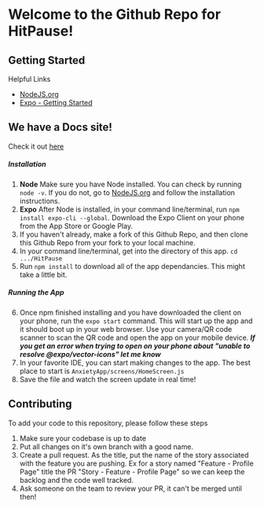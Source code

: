 # Welcome to the Github Repo for HitPause! 

## Getting Started
Helpful Links
- [NodeJS.org](https://nodejs.org/en/)
- [Expo - Getting Started](https://expo.io/learn)
## We have a Docs site!
Check it out [here](https://stupefied-brown-18fe4f.netlify.app)
##### Installation
1. **Node** Make sure you have Node installed. You can check by running `node -v`. If you do not, go to [NodeJS.org](https://nodejs.org/en/) and follow the installation instructions.
2. **Expo** After Node is installed, in your command line/terminal, run `npm install expo-cli --global`. Download the Expo Client on your phone from the App Store or Google Play.
3. If you haven't already, make a fork of this Github Repo, and then clone this Github Repo from your fork to your local machine. 
4. In your command line/terminal, get into the directory of this app. `cd .../HitPause` 
5. Run `npm install` to download all of the app dependancies. This might take a little bit. 

##### Running the App
6. Once npm finished installing and you have downloaded the client on your phone, run the `expo start` command. This will start up the app and it should boot up in your web browser. Use your camera/QR code scanner to scan the QR code and open the app on your mobile device. 
***If you get an error when trying to open on your phone about "unable to resolve @expo/vector-icons" let me know***
7. In your favorite IDE, you can start making changes to the app. The best place to start is `AnxietyApp/screens/HomeScreen.js`
8. Save the file and watch the screen update in real time! 

## Contributing
To add your code to this repository, please follow these steps
1. Make sure your codebase is up to date
2. Put all changes on it's own branch with a good name. 
3. Create a pull request. As the title, put the name of the story associated with the feature you are pushing. Ex for a story named "Feature - Profile Page" title the PR "Story - Feature - Profile Page" so we can keep the backlog and the code well tracked. 
4. Ask someone on the team to review your PR, it can't be merged until then! 
